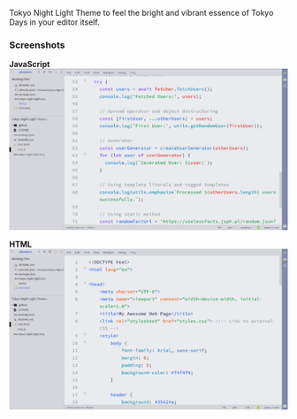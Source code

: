 Tokyo Night Light Theme to feel the bright and vibrant essence of Tokyo Days in your editor itself.

### Screenshots
**JavaScript**
![JavaScript](./assets/Javascript-light.png)

**HTML**
![HTML](./assets/HTML-light.png)